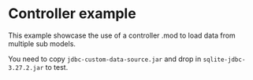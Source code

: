 # Controller example

This example showcase the use of a controller .mod to load data from multiple sub models.

You need to copy `jdbc-custom-data-source.jar` and drop in `sqlite-jdbc-3.27.2.jar` to test.

